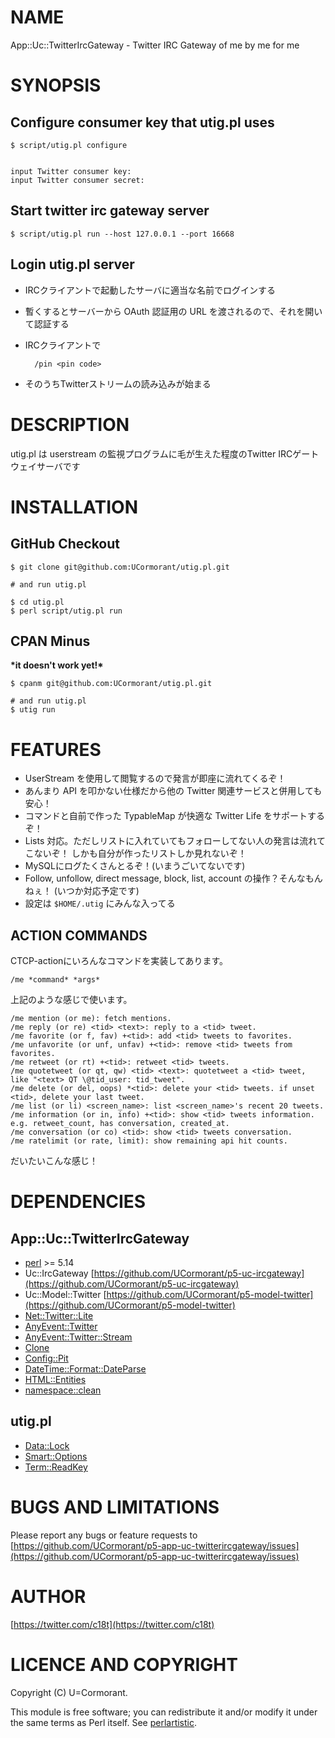 # NAME

App::Uc::TwitterIrcGateway - Twitter IRC Gateway of me by me for me

# SYNOPSIS

## Configure consumer key that utig.pl uses

    $ script/utig.pl configure
    

    input Twitter consumer key:
    input Twitter consumer secret:

## Start twitter irc gateway server

    $ script/utig.pl run --host 127.0.0.1 --port 16668

## Login utig.pl server

- IRCクライアントで起動したサーバに適当な名前でログインする
- 暫くするとサーバーから OAuth 認証用の URL を渡されるので、それを開いて認証する
- IRCクライアントで

        /pin <pin code>
- そのうちTwitterストリームの読み込みが始まる

# DESCRIPTION

utig.pl は userstream の監視プログラムに毛が生えた程度のTwitter IRCゲートウェイサーバです

# INSTALLATION

## GitHub Checkout

    $ git clone git@github.com:UCormorant/utig.pl.git

    # and run utig.pl

    $ cd utig.pl
    $ perl script/utig.pl run

## CPAN Minus

__\*it doesn't work yet!\*__

    $ cpanm git@github.com:UCormorant/utig.pl.git

    # and run utig.pl
    $ utig run

# FEATURES

- UserStream を使用して閲覧するので発言が即座に流れてくるぞ！
- あんまり API を叩かない仕様だから他の Twitter 関連サービスと併用しても安心！
- コマンドと自前で作った TypableMap が快適な Twitter Life をサポートするぞ！
- Lists 対応。ただしリストに入れていてもフォローしてない人の発言は流れてこないぞ！
しかも自分が作ったリストしか見れないぞ！
- MySQLにログたくさんとるぞ！(いまうごいてないです)
- Follow, unfollow, direct message, block, list, account の操作？そんなもんねぇ！
(いつか対応予定です)
- 設定は `$HOME/.utig` にみんな入ってる

## ACTION COMMANDS

CTCP-actionにいろんなコマンドを実装してあります。

    /me *command* *args*

上記のような感じで使います。

    /me mention (or me): fetch mentions.
    /me reply (or re) <tid> <text>: reply to a <tid> tweet.
    /me favorite (or f, fav) +<tid>: add <tid> tweets to favorites.
    /me unfavorite (or unf, unfav) +<tid>: remove <tid> tweets from favorites.
    /me retweet (or rt) +<tid>: retweet <tid> tweets.
    /me quotetweet (or qt, qw) <tid> <text>: quotetweet a <tid> tweet, like "<text> QT \@tid_user: tid_tweet".
    /me delete (or del, oops) *<tid>: delete your <tid> tweets. if unset <tid>, delete your last tweet.
    /me list (or li) <screen_name>: list <screen_name>'s recent 20 tweets.
    /me information (or in, info) +<tid>: show <tid> tweets information. e.g. retweet_count, has conversation, created_at.
    /me conversation (or co) <tid>: show <tid> tweets conversation.
    /me ratelimit (or rate, limit): show remaining api hit counts.

だいたいこんな感じ！

# DEPENDENCIES

## App::Uc::TwitterIrcGateway

- [perl](http://search.cpan.org/perldoc?perl) >= 5.14
- Uc::IrcGateway [https://github.com/UCormorant/p5-uc-ircgateway](https://github.com/UCormorant/p5-uc-ircgateway)
- Uc::Model::Twitter [https://github.com/UCormorant/p5-model-twitter](https://github.com/UCormorant/p5-model-twitter)
- [Net::Twitter::Lite](http://search.cpan.org/perldoc?Net::Twitter::Lite)
- [AnyEvent::Twitter](http://search.cpan.org/perldoc?AnyEvent::Twitter)
- [AnyEvent::Twitter::Stream](http://search.cpan.org/perldoc?AnyEvent::Twitter::Stream)
- [Clone](http://search.cpan.org/perldoc?Clone)
- [Config::Pit](http://search.cpan.org/perldoc?Config::Pit)
- [DateTime::Format::DateParse](http://search.cpan.org/perldoc?DateTime::Format::DateParse)
- [HTML::Entities](http://search.cpan.org/perldoc?HTML::Entities)
- [namespace::clean](http://search.cpan.org/perldoc?namespace::clean)

## utig.pl

- [Data::Lock](http://search.cpan.org/perldoc?Data::Lock)
- [Smart::Options](http://search.cpan.org/perldoc?Smart::Options)
- [Term::ReadKey](http://search.cpan.org/perldoc?Term::ReadKey)

# BUGS AND LIMITATIONS

Please report any bugs or feature requests to
[https://github.com/UCormorant/p5-app-uc-twitterircgateway/issues](https://github.com/UCormorant/p5-app-uc-twitterircgateway/issues)

# AUTHOR

[https://twitter.com/c18t](https://twitter.com/c18t)

# LICENCE AND COPYRIGHT

Copyright (C) U=Cormorant.

This module is free software; you can redistribute it and/or
modify it under the same terms as Perl itself. See [perlartistic](http://search.cpan.org/perldoc?perlartistic).
